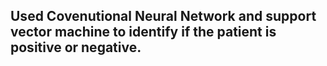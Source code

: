 ## Used Covenutional Neural Network and support vector machine to identify if the patient is positive or negative.
